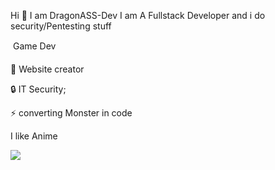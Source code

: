 Hi &#128075; I am DragonASS-Dev
I am A Fullstack Developer and i do security/Pentesting stuff

&#155; Game Dev

&#xf109; Website creator

&#128274; IT Security;

&#9889; converting Monster in code


I like Anime

<img src="https://thumbs.gfycat.com/ThunderousRecklessHumpbackwhale-size_restricted.gif"> 

